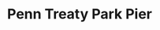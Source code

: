 ---
pid: pt346
title: Penn Treaty Park Pier
location_transcription: Penn Treaty Park
coordinates: "[-75.128737009508, 39.966454801872]"
zipcode: '19123'
gen_neighborhood: North Philadelphia
neighborhood: Northern Liberties,Loft District
outside_phl: 
age: '32'
age_range: 30-39
instagram: 
image_file_name: pt_346.jpg
proposal_transcription: 
topic: Architecture
topic_summary: '0'
type: Infrastructure,Space
keywords_other: pier
credit: Blake McCondless
image_labels: 
twitter: 
facebook: 
permalink: "/monuments/pt346/"
layout: item-page
---